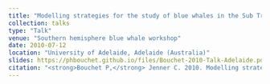 ```yaml
---
title: "Modelling strategies for the study of blue whales in the Sub Tropical Convergence"
collection: talks
type: "Talk"
venue: "Southern hemisphere blue whale workshop"
date: 2010-07-12
location: "University of Adelaide, Adelaide (Australia)"
slides: https://phbouchet.github.io/files/Bouchet-2010-Talk-Adelaide.pdf
citation: "<strong>Bouchet P,</strong> Jenner C. 2010. Modelling strategies for the study of blue whales in the Sub Tropical Convergence. Southern hemisphere blue whale workshop, University of Adelaide, Adelaide (Australia)."
---
```

